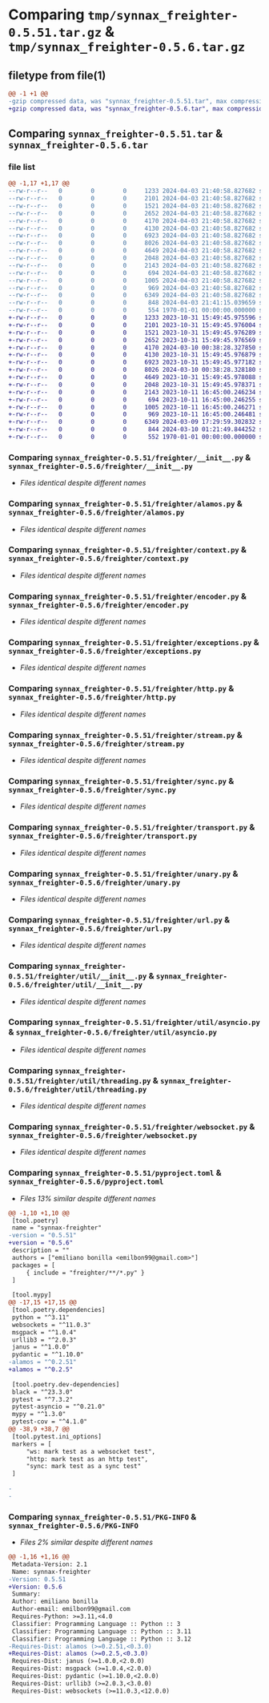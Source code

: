 # Comparing `tmp/synnax_freighter-0.5.51.tar.gz` & `tmp/synnax_freighter-0.5.6.tar.gz`

## filetype from file(1)

```diff
@@ -1 +1 @@
-gzip compressed data, was "synnax_freighter-0.5.51.tar", max compression
+gzip compressed data, was "synnax_freighter-0.5.6.tar", max compression
```

## Comparing `synnax_freighter-0.5.51.tar` & `synnax_freighter-0.5.6.tar`

### file list

```diff
@@ -1,17 +1,17 @@
--rw-r--r--   0        0        0     1233 2024-04-03 21:40:58.827682 synnax_freighter-0.5.51/freighter/__init__.py
--rw-r--r--   0        0        0     2101 2024-04-03 21:40:58.827682 synnax_freighter-0.5.51/freighter/alamos.py
--rw-r--r--   0        0        0     1521 2024-04-03 21:40:58.827682 synnax_freighter-0.5.51/freighter/context.py
--rw-r--r--   0        0        0     2652 2024-04-03 21:40:58.827682 synnax_freighter-0.5.51/freighter/encoder.py
--rw-r--r--   0        0        0     4170 2024-04-03 21:40:58.827682 synnax_freighter-0.5.51/freighter/exceptions.py
--rw-r--r--   0        0        0     4130 2024-04-03 21:40:58.827682 synnax_freighter-0.5.51/freighter/http.py
--rw-r--r--   0        0        0     6923 2024-04-03 21:40:58.827682 synnax_freighter-0.5.51/freighter/stream.py
--rw-r--r--   0        0        0     8026 2024-04-03 21:40:58.827682 synnax_freighter-0.5.51/freighter/sync.py
--rw-r--r--   0        0        0     4649 2024-04-03 21:40:58.827682 synnax_freighter-0.5.51/freighter/transport.py
--rw-r--r--   0        0        0     2048 2024-04-03 21:40:58.827682 synnax_freighter-0.5.51/freighter/unary.py
--rw-r--r--   0        0        0     2143 2024-04-03 21:40:58.827682 synnax_freighter-0.5.51/freighter/url.py
--rw-r--r--   0        0        0      694 2024-04-03 21:40:58.827682 synnax_freighter-0.5.51/freighter/util/__init__.py
--rw-r--r--   0        0        0     1005 2024-04-03 21:40:58.827682 synnax_freighter-0.5.51/freighter/util/asyncio.py
--rw-r--r--   0        0        0      969 2024-04-03 21:40:58.827682 synnax_freighter-0.5.51/freighter/util/threading.py
--rw-r--r--   0        0        0     6349 2024-04-03 21:40:58.827682 synnax_freighter-0.5.51/freighter/websocket.py
--rw-r--r--   0        0        0      848 2024-04-03 21:41:15.039659 synnax_freighter-0.5.51/pyproject.toml
--rw-r--r--   0        0        0      554 1970-01-01 00:00:00.000000 synnax_freighter-0.5.51/PKG-INFO
+-rw-r--r--   0        0        0     1233 2023-10-31 15:49:45.975596 synnax_freighter-0.5.6/freighter/__init__.py
+-rw-r--r--   0        0        0     2101 2023-10-31 15:49:45.976004 synnax_freighter-0.5.6/freighter/alamos.py
+-rw-r--r--   0        0        0     1521 2023-10-31 15:49:45.976289 synnax_freighter-0.5.6/freighter/context.py
+-rw-r--r--   0        0        0     2652 2023-10-31 15:49:45.976569 synnax_freighter-0.5.6/freighter/encoder.py
+-rw-r--r--   0        0        0     4170 2024-03-10 00:38:28.327850 synnax_freighter-0.5.6/freighter/exceptions.py
+-rw-r--r--   0        0        0     4130 2023-10-31 15:49:45.976879 synnax_freighter-0.5.6/freighter/http.py
+-rw-r--r--   0        0        0     6923 2023-10-31 15:49:45.977182 synnax_freighter-0.5.6/freighter/stream.py
+-rw-r--r--   0        0        0     8026 2024-03-10 00:38:28.328180 synnax_freighter-0.5.6/freighter/sync.py
+-rw-r--r--   0        0        0     4649 2023-10-31 15:49:45.978088 synnax_freighter-0.5.6/freighter/transport.py
+-rw-r--r--   0        0        0     2048 2023-10-31 15:49:45.978371 synnax_freighter-0.5.6/freighter/unary.py
+-rw-r--r--   0        0        0     2143 2023-10-11 16:45:00.246234 synnax_freighter-0.5.6/freighter/url.py
+-rw-r--r--   0        0        0      694 2023-10-11 16:45:00.246255 synnax_freighter-0.5.6/freighter/util/__init__.py
+-rw-r--r--   0        0        0     1005 2023-10-11 16:45:00.246271 synnax_freighter-0.5.6/freighter/util/asyncio.py
+-rw-r--r--   0        0        0      969 2023-10-11 16:45:00.246481 synnax_freighter-0.5.6/freighter/util/threading.py
+-rw-r--r--   0        0        0     6349 2024-03-09 17:29:59.302832 synnax_freighter-0.5.6/freighter/websocket.py
+-rw-r--r--   0        0        0      844 2024-03-10 01:21:49.844252 synnax_freighter-0.5.6/pyproject.toml
+-rw-r--r--   0        0        0      552 1970-01-01 00:00:00.000000 synnax_freighter-0.5.6/PKG-INFO
```

### Comparing `synnax_freighter-0.5.51/freighter/__init__.py` & `synnax_freighter-0.5.6/freighter/__init__.py`

 * *Files identical despite different names*

### Comparing `synnax_freighter-0.5.51/freighter/alamos.py` & `synnax_freighter-0.5.6/freighter/alamos.py`

 * *Files identical despite different names*

### Comparing `synnax_freighter-0.5.51/freighter/context.py` & `synnax_freighter-0.5.6/freighter/context.py`

 * *Files identical despite different names*

### Comparing `synnax_freighter-0.5.51/freighter/encoder.py` & `synnax_freighter-0.5.6/freighter/encoder.py`

 * *Files identical despite different names*

### Comparing `synnax_freighter-0.5.51/freighter/exceptions.py` & `synnax_freighter-0.5.6/freighter/exceptions.py`

 * *Files identical despite different names*

### Comparing `synnax_freighter-0.5.51/freighter/http.py` & `synnax_freighter-0.5.6/freighter/http.py`

 * *Files identical despite different names*

### Comparing `synnax_freighter-0.5.51/freighter/stream.py` & `synnax_freighter-0.5.6/freighter/stream.py`

 * *Files identical despite different names*

### Comparing `synnax_freighter-0.5.51/freighter/sync.py` & `synnax_freighter-0.5.6/freighter/sync.py`

 * *Files identical despite different names*

### Comparing `synnax_freighter-0.5.51/freighter/transport.py` & `synnax_freighter-0.5.6/freighter/transport.py`

 * *Files identical despite different names*

### Comparing `synnax_freighter-0.5.51/freighter/unary.py` & `synnax_freighter-0.5.6/freighter/unary.py`

 * *Files identical despite different names*

### Comparing `synnax_freighter-0.5.51/freighter/url.py` & `synnax_freighter-0.5.6/freighter/url.py`

 * *Files identical despite different names*

### Comparing `synnax_freighter-0.5.51/freighter/util/__init__.py` & `synnax_freighter-0.5.6/freighter/util/__init__.py`

 * *Files identical despite different names*

### Comparing `synnax_freighter-0.5.51/freighter/util/asyncio.py` & `synnax_freighter-0.5.6/freighter/util/asyncio.py`

 * *Files identical despite different names*

### Comparing `synnax_freighter-0.5.51/freighter/util/threading.py` & `synnax_freighter-0.5.6/freighter/util/threading.py`

 * *Files identical despite different names*

### Comparing `synnax_freighter-0.5.51/freighter/websocket.py` & `synnax_freighter-0.5.6/freighter/websocket.py`

 * *Files identical despite different names*

### Comparing `synnax_freighter-0.5.51/pyproject.toml` & `synnax_freighter-0.5.6/pyproject.toml`

 * *Files 13% similar despite different names*

```diff
@@ -1,10 +1,10 @@
 [tool.poetry]
 name = "synnax-freighter"
-version = "0.5.51"
+version = "0.5.6"
 description = ""
 authors = ["emiliano bonilla <emilbon99@gmail.com>"]
 packages = [
     { include = "freighter/**/*.py" }
 ]
 
 [tool.mypy]
@@ -17,15 +17,15 @@
 [tool.poetry.dependencies]
 python = "^3.11"
 websockets = "^11.0.3"
 msgpack = "^1.0.4"
 urllib3 = "^2.0.3"
 janus = "^1.0.0"
 pydantic = "^1.10.0"
-alamos = "^0.2.51"
+alamos = "^0.2.5"
 
 [tool.poetry.dev-dependencies]
 black = "^23.3.0"
 pytest = "^7.3.2"
 pytest-asyncio = "^0.21.0"
 mypy = "^1.3.0"
 pytest-cov = "^4.1.0"
@@ -38,9 +38,7 @@
 [tool.pytest.ini_options]
 markers = [
     "ws: mark test as a websocket test",
     "http: mark test as an http test",
     "sync: mark test as a sync test"
 ]
 
-
-
```

### Comparing `synnax_freighter-0.5.51/PKG-INFO` & `synnax_freighter-0.5.6/PKG-INFO`

 * *Files 2% similar despite different names*

```diff
@@ -1,16 +1,16 @@
 Metadata-Version: 2.1
 Name: synnax-freighter
-Version: 0.5.51
+Version: 0.5.6
 Summary: 
 Author: emiliano bonilla
 Author-email: emilbon99@gmail.com
 Requires-Python: >=3.11,<4.0
 Classifier: Programming Language :: Python :: 3
 Classifier: Programming Language :: Python :: 3.11
 Classifier: Programming Language :: Python :: 3.12
-Requires-Dist: alamos (>=0.2.51,<0.3.0)
+Requires-Dist: alamos (>=0.2.5,<0.3.0)
 Requires-Dist: janus (>=1.0.0,<2.0.0)
 Requires-Dist: msgpack (>=1.0.4,<2.0.0)
 Requires-Dist: pydantic (>=1.10.0,<2.0.0)
 Requires-Dist: urllib3 (>=2.0.3,<3.0.0)
 Requires-Dist: websockets (>=11.0.3,<12.0.0)
```

